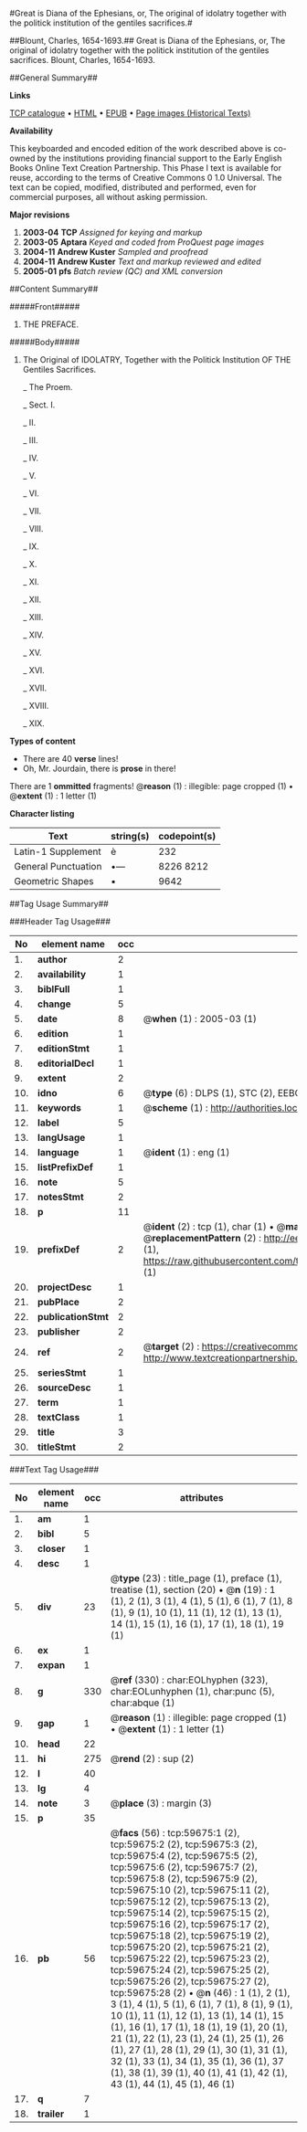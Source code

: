 #Great is Diana of the Ephesians, or, The original of idolatry together with the politick institution of the gentiles sacrifices.#

##Blount, Charles, 1654-1693.##
Great is Diana of the Ephesians, or, The original of idolatry together with the politick institution of the gentiles sacrifices.
Blount, Charles, 1654-1693.

##General Summary##

**Links**

[TCP catalogue](http://www.ota.ox.ac.uk/tcp/)  • 
[HTML](http://tei.it.ox.ac.uk/tcp/Texts-HTML/free/A28/A28435.html)  • 
[EPUB](http://tei.it.ox.ac.uk/tcp/Texts-EPUB/free/A28/A28435.epub) • 
[Page images (Historical Texts)](https://data.historicaltexts.jisc.ac.uk/view?pubId=eebo-12331057e&pageId=eebo-12331057e-59675-1)

**Availability**

This keyboarded and encoded edition of the
	       work described above is co-owned by the institutions
	       providing financial support to the Early English Books
	       Online Text Creation Partnership. This Phase I text is
	       available for reuse, according to the terms of Creative
	       Commons 0 1.0 Universal. The text can be copied,
	       modified, distributed and performed, even for
	       commercial purposes, all without asking permission.

**Major revisions**

1. __2003-04__ __TCP__ *Assigned for keying and markup*
1. __2003-05__ __Aptara__ *Keyed and coded from ProQuest page images*
1. __2004-11__ __Andrew Kuster__ *Sampled and proofread*
1. __2004-11__ __Andrew Kuster__ *Text and markup reviewed and edited*
1. __2005-01__ __pfs__ *Batch review (QC) and XML conversion*

##Content Summary##

#####Front#####

1. THE
PREFACE.

#####Body#####

1. The Original of
IDOLATRY,
Together with the
Politick Institution
OF THE
Gentiles Sacrifices.

    _ The Proem.

    _ Sect. I.

    _ II.

    _ III.

    _ IV.

    _ V.

    _ VI.

    _ VII.

    _ VIII.

    _ IX.

    _ X.

    _ XI.

    _ XII.

    _ XIII.

    _ XIV.

    _ XV.

    _ XVI.

    _ XVII.

    _ XVIII.

    _ XIX.

**Types of content**

  * There are 40 **verse** lines!
  * Oh, Mr. Jourdain, there is **prose** in there!

There are 1 **ommitted** fragments! 
 @__reason__ (1) : illegible: page cropped (1)  •  @__extent__ (1) : 1 letter (1)

**Character listing**


|Text|string(s)|codepoint(s)|
|---|---|---|
|Latin-1 Supplement|è|232|
|General Punctuation|•—|8226 8212|
|Geometric Shapes|▪|9642|

##Tag Usage Summary##

###Header Tag Usage###

|No|element name|occ|attributes|
|---|---|---|---|
|1.|__author__|2||
|2.|__availability__|1||
|3.|__biblFull__|1||
|4.|__change__|5||
|5.|__date__|8| @__when__ (1) : 2005-03 (1)|
|6.|__edition__|1||
|7.|__editionStmt__|1||
|8.|__editorialDecl__|1||
|9.|__extent__|2||
|10.|__idno__|6| @__type__ (6) : DLPS (1), STC (2), EEBO-CITATION (1), OCLC (1), VID (1)|
|11.|__keywords__|1| @__scheme__ (1) : http://authorities.loc.gov/ (1)|
|12.|__label__|5||
|13.|__langUsage__|1||
|14.|__language__|1| @__ident__ (1) : eng (1)|
|15.|__listPrefixDef__|1||
|16.|__note__|5||
|17.|__notesStmt__|2||
|18.|__p__|11||
|19.|__prefixDef__|2| @__ident__ (2) : tcp (1), char (1)  •  @__matchPattern__ (2) : ([0-9\-]+):([0-9IVX]+) (1), (.+) (1)  •  @__replacementPattern__ (2) : http://eebo.chadwyck.com/downloadtiff?vid=$1&page=$2 (1), https://raw.githubusercontent.com/textcreationpartnership/Texts/master/tcpchars.xml#$1 (1)|
|20.|__projectDesc__|1||
|21.|__pubPlace__|2||
|22.|__publicationStmt__|2||
|23.|__publisher__|2||
|24.|__ref__|2| @__target__ (2) : https://creativecommons.org/publicdomain/zero/1.0/ (1), http://www.textcreationpartnership.org/docs/. (1)|
|25.|__seriesStmt__|1||
|26.|__sourceDesc__|1||
|27.|__term__|1||
|28.|__textClass__|1||
|29.|__title__|3||
|30.|__titleStmt__|2||


###Text Tag Usage###

|No|element name|occ|attributes|
|---|---|---|---|
|1.|__am__|1||
|2.|__bibl__|5||
|3.|__closer__|1||
|4.|__desc__|1||
|5.|__div__|23| @__type__ (23) : title_page (1), preface (1), treatise (1), section (20)  •  @__n__ (19) : 1 (1), 2 (1), 3 (1), 4 (1), 5 (1), 6 (1), 7 (1), 8 (1), 9 (1), 10 (1), 11 (1), 12 (1), 13 (1), 14 (1), 15 (1), 16 (1), 17 (1), 18 (1), 19 (1)|
|6.|__ex__|1||
|7.|__expan__|1||
|8.|__g__|330| @__ref__ (330) : char:EOLhyphen (323), char:EOLunhyphen (1), char:punc (5), char:abque (1)|
|9.|__gap__|1| @__reason__ (1) : illegible: page cropped (1)  •  @__extent__ (1) : 1 letter (1)|
|10.|__head__|22||
|11.|__hi__|275| @__rend__ (2) : sup (2)|
|12.|__l__|40||
|13.|__lg__|4||
|14.|__note__|3| @__place__ (3) : margin (3)|
|15.|__p__|35||
|16.|__pb__|56| @__facs__ (56) : tcp:59675:1 (2), tcp:59675:2 (2), tcp:59675:3 (2), tcp:59675:4 (2), tcp:59675:5 (2), tcp:59675:6 (2), tcp:59675:7 (2), tcp:59675:8 (2), tcp:59675:9 (2), tcp:59675:10 (2), tcp:59675:11 (2), tcp:59675:12 (2), tcp:59675:13 (2), tcp:59675:14 (2), tcp:59675:15 (2), tcp:59675:16 (2), tcp:59675:17 (2), tcp:59675:18 (2), tcp:59675:19 (2), tcp:59675:20 (2), tcp:59675:21 (2), tcp:59675:22 (2), tcp:59675:23 (2), tcp:59675:24 (2), tcp:59675:25 (2), tcp:59675:26 (2), tcp:59675:27 (2), tcp:59675:28 (2)  •  @__n__ (46) : 1 (1), 2 (1), 3 (1), 4 (1), 5 (1), 6 (1), 7 (1), 8 (1), 9 (1), 10 (1), 11 (1), 12 (1), 13 (1), 14 (1), 15 (1), 16 (1), 17 (1), 18 (1), 19 (1), 20 (1), 21 (1), 22 (1), 23 (1), 24 (1), 25 (1), 26 (1), 27 (1), 28 (1), 29 (1), 30 (1), 31 (1), 32 (1), 33 (1), 34 (1), 35 (1), 36 (1), 37 (1), 38 (1), 39 (1), 40 (1), 41 (1), 42 (1), 43 (1), 44 (1), 45 (1), 46 (1)|
|17.|__q__|7||
|18.|__trailer__|1||

